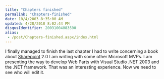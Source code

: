 ```yaml
---
title: "Chapters finished"
permalink: "Chapters-finished"
date: 10/4/2003 8:35:00 AM
updated: 4/28/2010 8:02:44 PM
disqusIdentifier: 20031004083500
alias:
 - /post/Chapters-finished.aspx/index.html
---
```

I finally managed to finish the last chapter I had to write concerning a book about [Sharepoint](http://www.microsoft.com/sharepoint) 2.0 I am writing with some other Microsoft MVPs. I am presenting the way to develop Web Parts with Visual Studio .NET 2003 and the .NET framework. That was an interesting experience. Now we need to see who will edit it.
